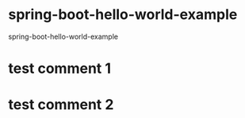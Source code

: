 # spring-boot-hello-world-example
spring-boot-hello-world-example


# test comment 1

# test comment 2
